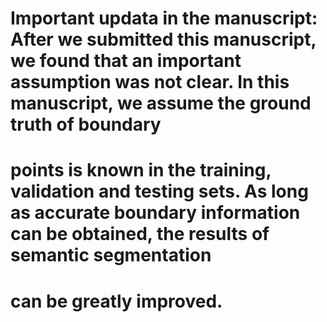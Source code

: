 # Important updata in the manuscript: After we submitted this manuscript, we found that an important assumption was not clear. In this manuscript, we assume the ground truth of boundary 
# points is known in the training, validation and testing sets. As long as accurate boundary information can be obtained, the results of semantic segmentation 
# can be greatly improved.
